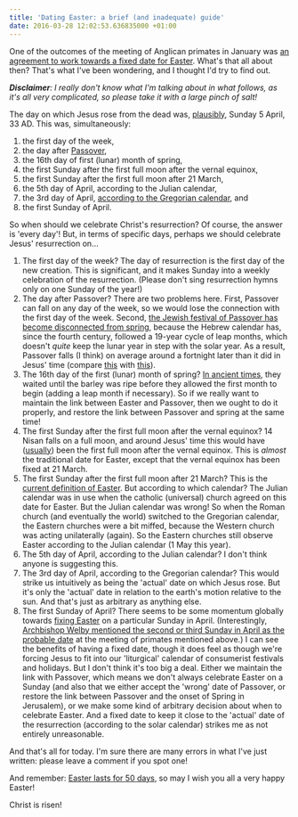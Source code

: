 ```yaml
---
title: 'Dating Easter: a brief (and inadequate) guide'
date: 2016-03-28 12:02:53.636835000 +01:00
---
```

One of the outcomes of the meeting of Anglican primates in January was [an agreement to work towards a fixed date for Easter](http://www.christiantoday.com/article/anglican.primates.agree.to.set.fixed.common.date.for.easter/76730.htm). What's that all about then? That's what I've been wondering, and I thought I'd try to find out.

_**Disclaimer**: I really don't know what I'm talking about in what follows, as it's all very complicated, so please take it with a large pinch of salt!_

The day on which Jesus rose from the dead was, [plausibly](http://www.nature.com/nature/journal/v306/n5945/abs/306743a0.html), Sunday 5 April, 33 AD. This was, simultaneously:

1. the first day of the week,
1. the day after [Passover](https://en.wikipedia.org/wiki/Passover),
1. the 16th day of first (lunar) month of spring,
1. the first Sunday after the first full moon after the vernal equinox,
1. the first Sunday after the first full moon after 21 March,
1. the 5th day of April, according to the Julian calendar,
1. the 3rd day of April, [according to the Gregorian calendar](http://homepage.ntlworld.com/gary.h.turner/XmasSept/xmas11.htm), and
1. the first Sunday of April.

So when should we celebrate Christ's resurrection? Of course, the answer is 'every day'! But, in terms of specific days, perhaps we should celebrate Jesus' resurrection on...

1. The first day of the week? The day of resurrection is the first day of the new creation. This is significant, and it makes Sunday into a weekly celebration of the resurrection. (Please don't sing resurrection hymns only on one Sunday of the year!)
1. The day after Passover? There are two problems here. First, Passover can fall on any day of the week, so we would lose the connection with the first day of the week. Second, [the Jewish festival of Passover has become disconnected from spring](https://en.wikipedia.org/wiki/Hebrew_calendar#Implications_for_Jewish_ritual), because the Hebrew calendar has, since the fourth century, followed a 19-year cycle of leap months, which doesn't _quite_ keep the lunar year in step with the solar year. As a result, Passover falls (I think) on average around a fortnight later than it did in Jesus' time (compare [this](http://www.infoplease.com/ipa/A0002072.html) with [this](http://homepage.ntlworld.com/gary.h.turner/XmasSept/xmas11.htm)).
1. The 16th day of the first (lunar) month of spring? [In ancient times](https://en.wikipedia.org/wiki/Passover#Date_and_duration), they waited until the barley was ripe before they allowed the first month to begin (adding a leap month if necessary). So if we really want to maintain the link between Easter and Passover, then we ought to do it properly, and restore the link between Passover and spring at the same time!
1. The first Sunday after the first full moon after the vernal equinox? 14 Nisan falls on a full moon, and around Jesus' time this would have ([usually](https://en.wikipedia.org/wiki/Hebrew_calendar#New_year)) been the first full moon after the vernal equinox. This is _almost_ the traditional date for Easter, except that the vernal equinox has been fixed at 21 March.
1. The first Sunday after the first full moon after 21 March? This is the [current definition of Easter](https://en.wikipedia.org/wiki/Computus). But according to which calendar? The Julian calendar was in use when the catholic (universal) church agreed on this date for Easter. But the Julian calendar was wrong! So when the Roman church (and eventually the world) switched to the Gregorian calendar, the Eastern churches were a bit miffed, because the Western church was acting unilaterally (again). So the Eastern churches still observe Easter according to the Julian calendar (1 May this year).
1. The 5th day of April, according to the Julian calendar? I don't think anyone is suggesting this.
1. The 3rd day of April, according to the Gregorian calendar? This would strike us intuitively as being the 'actual' date on which Jesus rose. But it's only the 'actual' date in relation to the earth's motion relative to the sun. And that's just as arbitrary as anything else.
1. The first Sunday of April? There seems to be some momentum globally towards [fixing Easter](https://en.wikipedia.org/wiki/Reform_of_the_date_of_Easter) on a particular Sunday in April. (Interestingly, [Archbishop Welby mentioned the second or third Sunday in April as the probable date](http://www.telegraph.co.uk/news/religion/12102278/Easter-date-to-be-fixed-within-next-five-to-10-years.html) at the meeting of primates mentioned above.) I can see the benefits of having a fixed date, though it does feel as though we're forcing Jesus to fit into our 'liturgical' calendar of consumerist festivals and holidays. But I don't think it's too big a deal. Either we maintain the link with Passover, which means we don't always celebrate Easter on a Sunday (and also that we either accept the 'wrong' date of Passover, or restore the link between Passover and the onset of Spring in Jerusalem), or we make some kind of arbitrary decision about when to celebrate Easter. And a fixed date to keep it close to the 'actual' date of the resurrection (according to the solar calendar) strikes me as not entirely unreasonable.

And that's all for today. I'm sure there are many errors in what I've just written: please leave a comment if you spot one!

And remember: [Easter lasts for 50 days](http://liturgy.co.nz/easter-fifty-days), so may I wish you all a very happy Easter!

Christ is risen!
